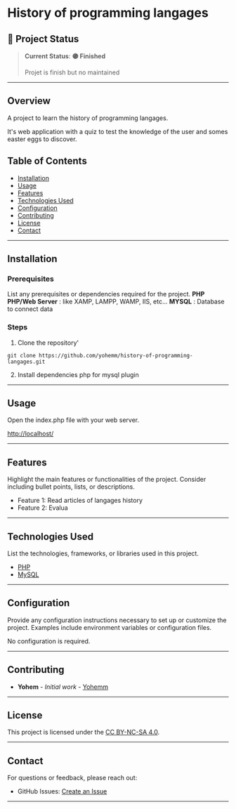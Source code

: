 
# History of programming langages

<!-- ![Project Banner](path/to/banner/image)  -->
## 🌟 Project Status

> **Current Status**: **:purple_circle: Finished**  
>
> Projet is finish but no maintained
>  

---

## Overview

A project to learn the history of programming langages.

It's web application with a quiz to test the knowledge of the user and somes easter eggs to discover.

## Table of Contents
- [Installation](#installation)
- [Usage](#usage)
- [Features](#features)
- [Technologies Used](#technologies-used)
- [Configuration](#configuration)
- [Contributing](#contributing)
- [License](#license)
- [Contact](#contact)

---

## Installation
### Prerequisites
List any prerequisites or dependencies required for the project.
**PHP**
**PHP/Web Server** : like XAMP, LAMPP, WAMP, IIS, etc...
**MYSQL** : Database to connect data

### Steps


1. Clone the repository'
```git
git clone https://github.com/yohemm/history-of-programming-langages.git
```

2. Install dependencies php for mysql plugin

---

## Usage
Open the index.php file with your web server.

[http://localhost/](http://localhost/)

---

## Features
Highlight the main features or functionalities of the project. Consider including bullet points, lists, or descriptions.
- Feature 1: Read articles of langages history
- Feature 2: Evalua

---

## Technologies Used
List the technologies, frameworks, or libraries used in this project.
- [PHP](https://www.php.net/)
- [MySQL](https://www.mysql.com/fr/)

---

## Configuration
Provide any configuration instructions necessary to set up or customize the project. Examples include environment variables or configuration files.

No configuration is required.


---

## Contributing
* **Yohem** - *Initial work* - [Yohemm](https://github.com/yohemm)

---

## License
This project is licensed under the [CC BY-NC-SA 4.0](https://creativecommons.org/licenses/by-nc-sa/4.0/).

---

## Contact
For questions or feedback, please reach out:
- GitHub Issues: [Create an Issue](https://github.com/yohemm/history-of-programming-langages/issues)

---
